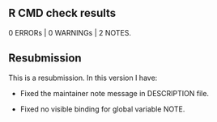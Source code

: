 ## R CMD check results

0 ERRORs | 0 WARNINGs | 2 NOTES.

## Resubmission
This is a resubmission. In this version I have:

* Fixed the maintainer note message in DESCRIPTION file.

* Fixed no visible binding for global variable NOTE.



